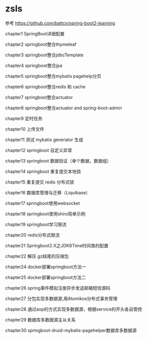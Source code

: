 # zsls
参考 https://github.com/battcn/spring-boot2-learning 

chapter1	SpringBoot详细配置

chapter2	springboot整合thymeleaf

chapter3	springboot整合jdbcTemplate

chapter4	springboot整合jpa

chapter5	springboot整合mybatis pagehelp分页

chapter6	springboot整合redis 和 cache

chapter7	springboot整合actuator

chapter8	springboot整合actuator and spring-boot-admin

chapter9	定时任务

chapter10	上传文件

chapter11	测试 mybatis generator 生成

chapter12	springboot 自定义异常

chapter13	springboot 数据验证（单个数据，数据组）

chapter14	springboot 重复提交本地锁

chapter15	重复提交 redis 分布式锁

chapter16	数据库管理与迁移（Liquibase）

chapter17	springboot使用websocket

chapter18	springboot使用shiro简单示例

chapter19	springboot学习限流

chapter20	redis分布式限流

chapter21	Springboot2.X之JDK8Time时间类的配置

chapter22	解压 gz结尾的压缩包

chapter24	docker部署springboot方法一

chapter25	docker部署springboot方法二

chapter26	spring事件模拟注册异步发送邮箱短信源码

chapter27	分包实现多数据源,用Atomikos分布式事务管理

chapter28	通过aop的方式实现多数据源，根据service的开头各自管控

chapter29	数据库多数据源主从关系

chapter30	springboot-druid-mybatis-pagehelper数据库多数据源
